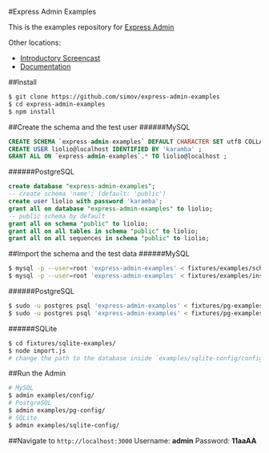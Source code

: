 
#Express Admin Examples

This is the examples repository for [Express Admin][1]

Other locations:
- [Introductory Screencast][2]
- [Documentation][3]

##Install
```bash
$ git clone https://github.com/simov/express-admin-examples
$ cd express-admin-examples
$ npm install
```

##Create the schema and the test user
######MySQL
```sql
CREATE SCHEMA `express-admin-examples` DEFAULT CHARACTER SET utf8 COLLATE utf8_general_ci ;
CREATE USER liolio@localhost IDENTIFIED BY 'karamba' ;
GRANT ALL ON `express-admin-examples`.* TO liolio@localhost ;
```
######PostgreSQL
```sql
create database "express-admin-examples";
-- create schema 'name'; (default: 'public')
create user liolio with password 'karamba';
grant all on database "express-admin-examples" to liolio;
-- public schema by default
grant all on schema "public" to liolio;
grant all on all tables in schema "public" to liolio;
grant all on all sequences in schema "public" to liolio;
```


##Import the schema and the test data
######MySQL
```bash
$ mysql -p --user=root 'express-admin-examples' < fixtures/examples/schema.sql
$ mysql -p --user=root 'express-admin-examples' < fixtures/examples/insert.sql
```
######PostgreSQL
```bash
$ sudo -u postgres psql 'express-admin-examples' < fixtures/pg-examples/schema.sql
$ sudo -u postgres psql 'express-admin-examples' < fixtures/pg-examples/insert.sql
```
######SQLite
```bash
$ cd fixtures/sqlite-examples/
$ node import.js
# change the path to the database inside `examples/sqlite-config/config.json`
```

##Run the Admin
```bash
# MySQL
$ admin examples/config/
# PostgreSQL
$ admin examples/pg-config/
# SQLite
$ admin examples/sqlite-config/
```

##Navigate to `http://localhost:3000`
Username: **admin**
Password: **11aaAA**


  [1]: https://github.com/simov/express-admin
  [2]: http://www.youtube.com/watch?v=1CdoCB96QNk
  [3]: http://simov.github.io/express-admin-site